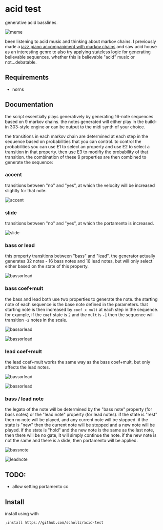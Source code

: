 # acid test

generative acid basslines.


![meme](/img/meme.png)

been listening to acid music and thinking about markov chains. I previously made a [jazz piano accompaniment with markov chains](https://github.com/schollz/pianoai) and saw acid house as an interesting genre to also try applying stateless logic for generating believable sequences. whether this is believable "acid" music or not...debatable.



## Requirements

- norns

## Documentation


the script essentially plays generatively by generating 16-note sequences based on 9 markov chains. the notes generated will either play in the build-in 303-style engine or can be output to the midi synth of your choice.


the transitions in each markov chain are determined at each step in the sequence based on probabilities that you can control. to control the probabilities you can use E1 to select an property and use E2 to select a transition in that property. then use E3 to modifty the probability of that transition. the combination of these 9 properties are then combined to generate the sequence:

### accent

transitions between "no" and "yes", at which the velocity will be increased slightly for that note.

![accent](/img/accent.png)

### slide

transitions between "no" and "yes", at which the portamento is increased.

![slide](/img/slide.png)

### bass or lead

this property transitions between "bass" and "lead". the generator actually generates 32 notes - 16 bass notes and 16 lead notes, but will only select either based on the state of this property.

![bassorlead](/img/bassorlead.png)

### bass coef+mult

the bass and lead both use two properties to generate the note. the starting note of each sequence is the base note defined in the parameters. that starting note is then increased by `coef x mult` at each step in the sequence. for example, if the `coef` state is `2` and the `mult` is `-1` then the sequence will transition `-2` notes in the scale.


![bassorlead](/img/basscoef.png)

![bassorlead](/img/bassmult.png)


### lead coef+mult

the lead coef+mult works the same way as the bass coef+mult, but only affects the lead notes.

![bassorlead](/img/leadcoef.png)

![bassorlead](/img/leadmult.png)

### bass / lead note

the legato of the note will be determined by the "bass note"  property (for bass notes) or the "lead note" property (for lead notes). if the state is "rest" then no note will be played, and any current note will be stopped. if the state is "new" then the current note will be stopped and a new note will be played. if the state is "hold" and the new note is the same as the last note, then there will be no gate, it will simply continue the note. if the new note is not the same and there is a slide, then portamento will be applied.

![bassnote](/img/bassnote.png)

![leadnote](/img/leadnote.png)

## TODO:

- allow setting portamento cc

## Install

install using with

```
;install https://github.com/schollz/acid-test
```


